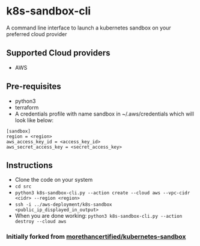 # k8s-sandbox-cli
A command line interface to launch a kubernetes sandbox on your preferred cloud provider

## Supported Cloud providers
- AWS

## Pre-requisites
- python3
- terraform
- A credentials profile with name sandbox in ~/.aws/credentials which will look like below:
```
[sandbox]
region = <region>
aws_access_key_id = <access_key_id>
aws_secret_access_key = <secret_access_key>
```

## Instructions  
- Clone the code on your system
- `cd src`
- `python3 k8s-sandbox-cli.py --action create --cloud aws --vpc-cidr <cidr> --region <region>`
- `ssh -i ../aws-deployment/k8s-sandbox <public_ip_displayed_in_output>`
- When you are done working: `python3 k8s-sandbox-cli.py --action destroy --cloud aws`

### Initially forked from [morethancertified/kubernetes-sandbox](https://github.com/morethancertified/kubernetes-sandbox)